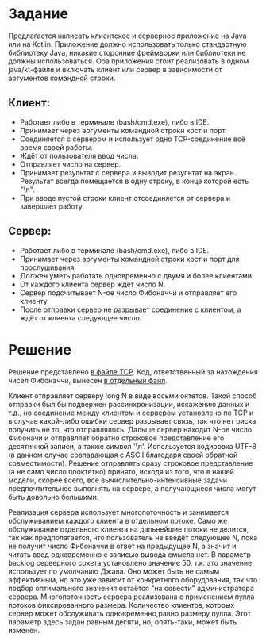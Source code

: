 # Задание

Предлагается написать клиентское и серверное приложение на Java или на Kotlin. Приложение должно использовать только
стандартную библиотеку Java, никакие сторонние фреймворки или библиотеки не должны использоваться. Оба приложения стоит
реализовать в одном java/kt-файле и включать клиент или сервер в зависимости от аргументов командной строки.

## Клиент:

- Работает либо в терминале (bash/cmd.exe), либо в IDE.
- Принимает через аргументы командной строки хост и порт.
- Соединяется с сервером и использует одно TCP-соединение всё время своей работы.
- Ждёт от пользователя ввод числа.
- Отправляет число на сервер.
- Принимает результат с сервера и выводит результат на экран. Результат всегда помещается в одну строку, в конце которой
  есть "\n".
- При вводе пустой строки клиент отсоединяется от сервера и завершает работу.

## Сервер:

- Работает либо в терминале (bash/cmd.exe), либо в IDE.
- Принимает через аргументы командной строки хост и порт для прослушивания.
- Должен уметь работать одновременно с двумя и более клиентами.
- От каждого клиента сервер ждёт число N.
- Сервер подсчитывает N-ое число Фибоначчи и отправляет его клиенту.
- После отправки сервер не разрывает соединение с клиентом, а ждёт от клиента следующее число.

# Решение

Решение представлено [в файле TCP](src/com/jetbrains/intership/grigorenkopv/TCP.java).
Код, ответственный за нахождения чисел Фибоначчи, вынесен [в отдельный файл](src/com/jetbrains/intership/grigorenkopv/Fibonacci.java).

Клиент отправляет серверу long N в виде восьми октетов. Такой способ отправки был бы подвержен рассинхронизации,
искажению данных и т.д., но соединение между клиентом и сервером установлено по TCP и в случае какой-либо ошибки сервер
разрывает связь, так что нет риска получить не то, что отправлялось. Дальше сервер находит N-ое число Фибоначи и
отправляет обратно строковое представление его десятичной записи, а также символ '\n'. Используется кодировка UTF-8
(в данном случае совпадающая с ASCII благодаря своей обратной совместимости). Решение отправлять сразу строковое представление
(а не само число пооктетно) принято, исходя из того, что в нашей модели, скорее всего, все вычислительно-интенсивные задачи
предпочтительнее выполнять на сервере, а получающиеся числа могут быть довольно большими.

Реализация сервера использует многопоточность и занимается обслуживанием каждого клиента в отдельном потоке. Само же
обслуживание отдельного клиента на дальнейшие потоки не делится, так как предполагается, что пользователь не введёт
следующее N, пока не получит число Фибоначчи в ответ на предыдущее N, а значит и читать ввод одновременно с записью
вывода смысла нет. В параметр backlog серверного сокета установлено значение 50, т.к. это значение использует
по умолчанию Джава. Оно может быть не самым эффективным, но это уже зависит от конкретного оборудования,
так что подбор оптимального значения остаётся "на совести" администратора сервера. Многопоточность
сервера реализована с применением пулла потоков фиксированного размера. Количество клиентов, которых сервер может
обслуживать одновременно,равно размеру пулла. Этот параметр здесь задан равным десяти, но, опять-таки, может быть изменён. 
